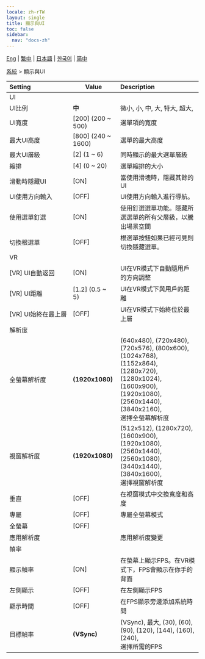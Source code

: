 ```yaml
---
locale: zh-rTW
layout: single
title: 顯示與UI
toc: false
sidebar:
  nav: "docs-zh"
---
```

[Eng](/dancexr/menu/2025.4/system/screen) | [繁中](/tw/dancexr/menu/2025.4/system/screen) | [日本語](/jp/dancexr/menu/2025.4/system/screen) | [한국어](/kr/dancexr/menu/2025.4/system/screen) | [简中](/zh/dancexr/menu/2025.4/system/screen)

[系統](../menu#系統) > 顯示與UI



| Setting | Value | Description |
| :--- | --- | :--- |
|<nobr>UI</nobr>|| 
|<nobr>UI比例</nobr>| **中** | 微小, 小, 中, 大, 特大, 超大,  |
|<nobr>UI寬度</nobr>| [200] (200 ~ 500) | 選單項的寬度
|<nobr>最大UI高度</nobr>| [800] (240 ~ 1600) | 選單的最大高度
|<nobr>最大UI層級</nobr>| [2] (1 ~ 6) | 同時顯示的最大選單層級
|<nobr>縮排</nobr>| [4] (0 ~ 20) | 選單縮排的大小
|<nobr>滑動時隱藏UI</nobr>| [ON] | 當使用滑塊時，隱藏其餘的UI
|<nobr>UI使用方向輸入</nobr>| [OFF] | UI使用方向輸入進行導航。
|<nobr>使用選單釘選</nobr>| [ON] | 使用釘選選單功能。隱藏所選選單的所有父層級，以騰出場景空間
|<nobr>切換根選單</nobr>| [OFF] | 根選單按鈕如果已經可見則切換隱藏選單。
|<nobr>VR</nobr>|| 
|<nobr>[VR] UI自動返回</nobr>| [ON] | UI在VR模式下自動隨用戶的方向調整
|<nobr>[VR] UI距離</nobr>| [1.2] (0.5 ~ 5) | UI在VR模式下與用戶的距離
|<nobr>[VR] UI始終在最上層</nobr>| [OFF] | UI在VR模式下始終位於最上層
|<nobr>解析度</nobr>|| 
|<nobr>全螢幕解析度</nobr>| **(1920x1080)** | (640x480), (720x480), (720x576), (800x600), (1024x768), (1152x864), (1280x720), (1280x1024), (1600x900), (1920x1080), (2560x1440), (3840x2160), <br/>選擇全螢幕解析度 |
|<nobr>視窗解析度</nobr>| **(1920x1080)** | (512x512), (1280x720), (1600x900), (1920x1080), (2560x1440), (2560x1080), (3440x1440), (3840x1600), <br/>選擇視窗解析度 |
|<nobr>垂直</nobr>| [OFF] | 在視窗模式中交換寬度和高度
|<nobr>專屬</nobr>| [OFF] | 專屬全螢幕模式
|<nobr>全螢幕</nobr>| [OFF] | 
|<nobr>應用解析度</nobr>|| 應用解析度變更
|<nobr>幀率</nobr>|| 
|<nobr>顯示幀率</nobr>| [ON] | 在螢幕上顯示FPS。在VR模式下，FPS會顯示在你手的背面
|<nobr>左側顯示</nobr>| [OFF] | 在左側顯示FPS
|<nobr>顯示時間</nobr>| [OFF] | 在FPS顯示旁邊添加系統時間
|<nobr>目標幀率</nobr>| **(VSync)** | (VSync), 最大, (30), (60), (90), (120), (144), (160), (240), <br/>選擇所需的FPS |
